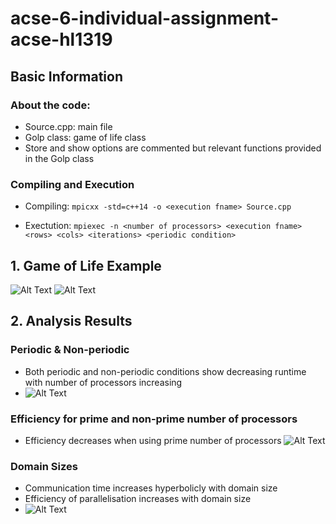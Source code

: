 # acse-6-individual-assignment-acse-hl1319

## Basic Information

### About the code: 
* Source.cpp: main file
* Golp class: game of life class
* Store and show options are commented but relevant functions provided in the Golp class

### Compiling and Execution
* Compiling:
```mpicxx -std=c++14 -o <execution fname> Source.cpp```

* Exectution: 
```mpiexec -n <number of processors> <execution fname> <rows> <cols> <iterations> <periodic condition>```

## 1. Game of Life Example
![Alt Text](./post_processing/periodic_50x70_200.gif)
![Alt Text](./post_processing/non_periodic_50x70_200.gif)

## 2. Analysis Results


### Periodic & Non-periodic
* Both periodic and non-periodic conditions show decreasing runtime with number of processors increasing
* ![Alt Text](./analysis/Fig_2.png)

### Efficiency for prime and non-prime number of processors
* Efficiency decreases when using prime number of processors
![Alt Text](./analysis/Fig_4.png)


### Domain Sizes
* Communication time increases hyperbolicly with domain size
* Efficiency of parallelisation increases with domain size
* ![Alt Text](./analysis/Fig_5.png)




